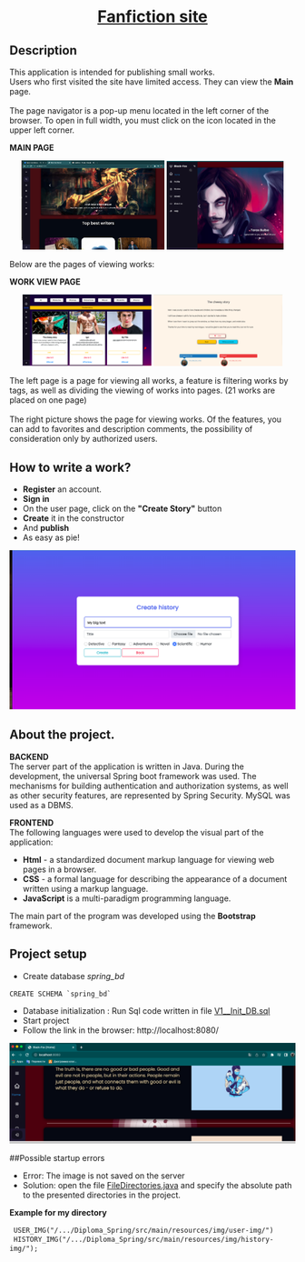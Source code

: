<h1 align="center"><a  href="https://github.com/Stas-ex/Diplom_Spring">Fanfiction site </a> </h1>

## Description
This application is intended for publishing small works.</br>
Users who first visited the site have limited access.
They can view the <b>Main</b> page.<br><br>
The page navigator is a pop-up menu located in the left corner of the browser. To open in full width, you must click on the icon located in the upper left corner.

**MAIN PAGE**
<p align="center">
<img src="src/main/resources/img/readme-img/MainPage.png" width="50%"/>
<img src="src/main/resources/img/readme-img/Menu.png" width="41%"/>
</p>

Below are the pages of viewing works:

**WORK VIEW PAGE**
<p align="center">
<img src="src/main/resources/img/readme-img/histories.png" width="45%"/>
<img src="src/main/resources/img/readme-img/history-look.png" width="45%"/>
</p>

The left page is a page for viewing all works, a feature is filtering works by tags, as well as dividing the viewing of works into pages. (21 works are placed on one page)
<br><br>
The right picture shows the page for viewing works.
Of the features, you can add to favorites and description comments, the possibility of consideration only by authorized users.
## How to write a work?
- **Register** an account.
- **Sign in**
- On the user page, click on the **"Create Story"** button
- **Create** it in the constructor
- And **publish**
- As easy as pie!
<p align="center">

![](src/main/resources/img/readme-img/CreateHistry.png)
</p>

## About the project.
**BACKEND**<br>
The server part of the application is written in Java. During the development, the universal Spring boot framework was used. The mechanisms for building authentication and authorization systems, as well as other security features, are represented by Spring Security.
MySQL was used as a DBMS.

**FRONTEND**<br>
The following languages were used to develop the visual part of the application:
- **Html** - a standardized document markup language for viewing web pages in a browser.
- **CSS** - a formal language for describing the appearance of a document written using a markup language.
- **JavaScript** is a multi-paradigm programming language.

The main part of the program was developed using the **Bootstrap** framework.
## Project setup
- Create database _spring_bd_
```
CREATE SCHEMA `spring_bd`
```
- Database initialization : Run Sql code written in file [V1__Init_DB.sql](src/main/resources/db/migration/V1__Init_DB.sql)
- Start project
- Follow the link in the browser: http://localhost:8080/

![](src/main/resources/img/readme-img/LinkMainPage.png)

##Possible startup errors
- Error: The image is not saved on the server<br>
- Solution: open the file [FileDirectories.java](src/main/java/com/diploma/black_fox_ex/io/FileDirectories.java) and specify the absolute path to the presented directories in the project. 

**Example for my directory**
```
 USER_IMG("/.../Diploma_Spring/src/main/resources/img/user-img/")
 HISTORY_IMG("/.../Diploma_Spring/src/main/resources/img/history-img/");
```